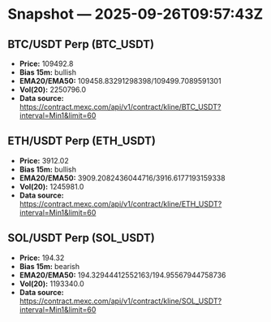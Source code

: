 # Snapshot — 2025-09-26T09:57:43Z

## BTC/USDT Perp (BTC_USDT)
- **Price:** 109492.8
- **Bias 15m:** bullish
- **EMA20/EMA50:** 109458.83291298398/109499.7089591301
- **Vol(20):** 2250796.0
- **Data source:** https://contract.mexc.com/api/v1/contract/kline/BTC_USDT?interval=Min1&limit=60

## ETH/USDT Perp (ETH_USDT)
- **Price:** 3912.02
- **Bias 15m:** bullish
- **EMA20/EMA50:** 3909.2082436044716/3916.6177193159338
- **Vol(20):** 1245981.0
- **Data source:** https://contract.mexc.com/api/v1/contract/kline/ETH_USDT?interval=Min1&limit=60

## SOL/USDT Perp (SOL_USDT)
- **Price:** 194.32
- **Bias 15m:** bearish
- **EMA20/EMA50:** 194.32944412552163/194.95567944758736
- **Vol(20):** 1193340.0
- **Data source:** https://contract.mexc.com/api/v1/contract/kline/SOL_USDT?interval=Min1&limit=60
